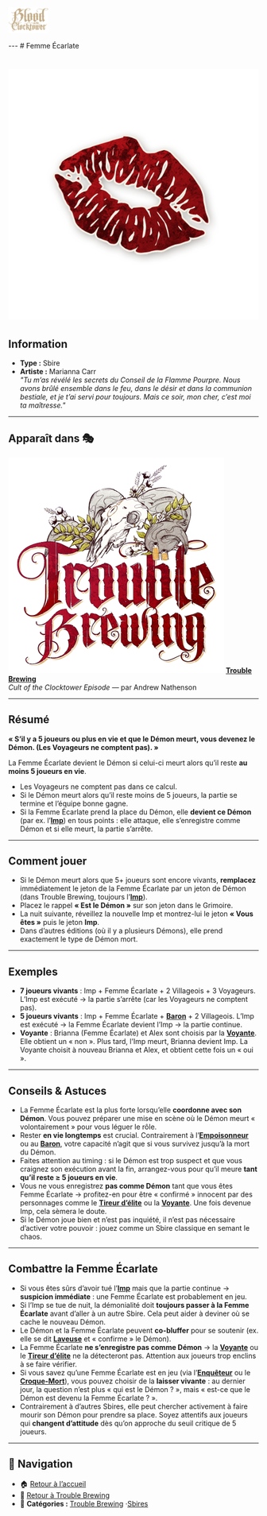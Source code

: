 <p align="left">
  <a href="/botc-fr-bambi/">
    <img src="../images/logo.png" alt="Accueil BotC FR" width="80">
  </a>
</p>
---
# Femme Écarlate

# ![Femme Écarlate](../images/Icon_scarletwoman.png) 

## Information
- **Type :** Sbire  
- **Artiste :** Marianna Carr  
*"Tu m’as révélé les secrets du Conseil de la Flamme Pourpre. Nous avons brûlé ensemble dans le feu, dans le désir et dans la communion bestiale, et je t’ai servi pour toujours. Mais ce soir, mon cher, c’est moi ta maîtresse."*

---

## Apparaît dans 🎭
![Trouble Brewing](../images/Logo_trouble_brewing.png) [**Trouble Brewing**](../trouble_brewing.md)  
*Cult of the Clocktower Episode* — par Andrew Nathenson  

---

## Résumé
**« S’il y a 5 joueurs ou plus en vie et que le Démon meurt, vous devenez le Démon. (Les Voyageurs ne comptent pas). »**

La Femme Écarlate devient le Démon si celui-ci meurt alors qu’il reste **au moins 5 joueurs en vie**.  
- Les Voyageurs ne comptent pas dans ce calcul.  
- Si le Démon meurt alors qu’il reste moins de 5 joueurs, la partie se termine et l’équipe bonne gagne.  
- Si la Femme Écarlate prend la place du Démon, elle **devient ce Démon** (par ex. l’[**Imp**](../tb_roles/imp.md)) en tous points : elle attaque, elle s’enregistre comme Démon et si elle meurt, la partie s’arrête.

---

## Comment jouer
- Si le Démon meurt alors que 5+ joueurs sont encore vivants, **remplacez** immédiatement le jeton de la Femme Écarlate par un jeton de Démon (dans Trouble Brewing, toujours l’[**Imp**](../tb_roles/imp.md)).  
- Placez le rappel **« Est le Démon »** sur son jeton dans le Grimoire.  
- La nuit suivante, réveillez la nouvelle Imp et montrez-lui le jeton **« Vous êtes »** puis le jeton **Imp**.  
- Dans d’autres éditions (où il y a plusieurs Démons), elle prend exactement le type de Démon mort.  

---

## Exemples
- **7 joueurs vivants** : Imp + Femme Écarlate + 2 Villageois + 3 Voyageurs. L’Imp est exécuté → la partie s’arrête (car les Voyageurs ne comptent pas).  
- **5 joueurs vivants** : Imp + Femme Écarlate + [**Baron**](../tb_roles/baron.md) + 2 Villageois. L’Imp est exécuté → la Femme Écarlate devient l’Imp → la partie continue.  
- **Voyante** : Brianna (Femme Écarlate) et Alex sont choisis par la [**Voyante**](../tb_roles/voyante.md). Elle obtient un « non ». Plus tard, l’Imp meurt, Brianna devient Imp. La Voyante choisit à nouveau Brianna et Alex, et obtient cette fois un « oui ».  

---

## Conseils & Astuces
- La Femme Écarlate est la plus forte lorsqu’elle **coordonne avec son Démon**. Vous pouvez préparer une mise en scène où le Démon meurt « volontairement » pour vous léguer le rôle.  
- Rester **en vie longtemps** est crucial. Contrairement à l’[**Empoisonneur**](../tb_roles/empoisonneur.md) ou au [**Baron**](../tb_roles/baron.md), votre capacité n’agit que si vous survivez jusqu’à la mort du Démon.  
- Faites attention au timing : si le Démon est trop suspect et que vous craignez son exécution avant la fin, arrangez-vous pour qu’il meure **tant qu’il reste ≥ 5 joueurs en vie**.  
- Vous ne vous enregistrez **pas comme Démon** tant que vous êtes Femme Écarlate → profitez-en pour être « confirmé » innocent par des personnages comme le [**Tireur d’élite**](../tb_roles/tueur.md) ou la [**Voyante**](../tb_roles/voyante.md). Une fois devenue Imp, cela sèmera le doute.  
- Si le Démon joue bien et n’est pas inquiété, il n’est pas nécessaire d’activer votre pouvoir : jouez comme un Sbire classique en semant le chaos.  

---

## Combattre la Femme Écarlate
- Si vous êtes sûrs d’avoir tué l’[**Imp**](../tb_roles/imp.md) mais que la partie continue → **suspicion immédiate** : une Femme Écarlate est probablement en jeu.  
- Si l’Imp se tue de nuit, la démonialité doit **toujours passer à la Femme Écarlate** avant d’aller à un autre Sbire. Cela peut aider à deviner où se cache le nouveau Démon.  
- Le Démon et la Femme Écarlate peuvent **co-bluffer** pour se soutenir (ex. elle se dit [**Laveuse**](../tb_roles/laveuse.md) et « confirme » le Démon).  
- La Femme Écarlate **ne s’enregistre pas comme Démon** → la [**Voyante**](../tb_roles/voyante.md) ou le [**Tireur d’élite**](../tb_roles/tueur.md) ne la détecteront pas. Attention aux joueurs trop enclins à se faire vérifier.  
- Si vous savez qu’une Femme Écarlate est en jeu (via l’[**Enquêteur**](../tb_roles/enqueteur.md) ou le [**Croque-Mort**](../tb_roles/croquemort.md)), vous pouvez choisir de la **laisser vivante** : au dernier jour, la question n’est plus « qui est le Démon ? », mais « est-ce que le Démon est devenu la Femme Écarlate ? ».  
- Contrairement à d’autres Sbires, elle peut chercher activement à faire mourir son Démon pour prendre sa place. Soyez attentifs aux joueurs qui **changent d’attitude** dès qu’on approche du seuil critique de 5 joueurs.  

---

## 📂 Navigation
- 🏠 [Retour à l’accueil](/botc-fr-bambi/)  
- 🍺 [Retour à Trouble Brewing](../trouble_brewing.md)  
- 📂 **Catégories :** [Trouble Brewing](../trouble_brewing.md) ·[Sbires](../sbires.md)  

